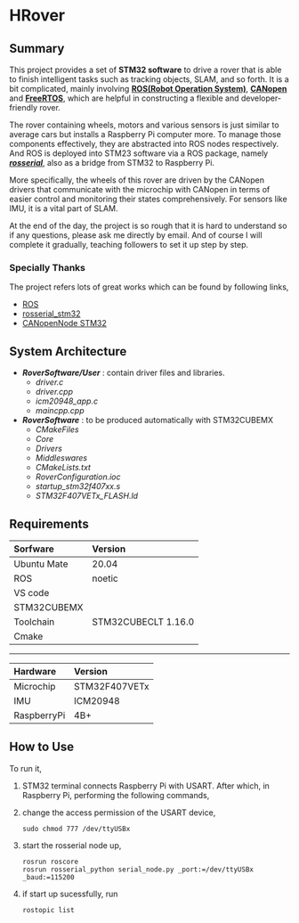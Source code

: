 # HRover

## Summary
This project provides a set of **STM32 software** to drive a rover that is able to finish intelligent tasks such as tracking objects, SLAM, and so forth. It is a bit complicated, mainly involving [**ROS(Robot Operation System)**][ROS], [**CANopen**][CANopen] and [**FreeRTOS**][FreeRTOS], which are helpful in constructing a flexible and developer-friendly rover. 
<!-- links -->
[ROS]: https://www.ros.org
[CANopen]: https://www.can-cia.org
[FreeRTOS]: https://www.freertos.org

The rover containing wheels, motors and various sensors is just similar to average cars but installs a Raspberry Pi computer more. To manage those components effectively, they are abstracted into ROS nodes respectively. And ROS is deployed into STM23 software via a ROS package, namely [***rosserial***][ROS_rosserial], also as a bridge from STM32 to Raspberry Pi.
<!-- links -->
[ROS_rosserial]:https://wiki.ros.org/rosserial

More specifically, the wheels of this rover are driven by the CANopen drivers that communicate with the microchip with CANopen in terms of easier control and monitoring their states comprehensively. For sensors like IMU, it is a vital part of SLAM.

At the end of the day, the project is so rough that it is hard to understand so if any questions, please ask me directly by email. And of course I will complete it gradually, teaching followers to set it up step by step.
### Specially Thanks
The project refers lots of great works which can be found by following links,
- [ROS][ROS_github]
- [rosserial_stm32][rosserial_stm32_github]
- [CANopenNode STM32][CANopen_github]
<!-- links -->
[ROS_github]: https://github.com/ros/ros
[CANopen_github]: https://github.com/CANopenNode/CanOpenSTM32
[rosserial_stm32_github]: https://github.com/yoneken/rosserial_stm32


## System Architecture

- ___RoverSoftware/User___ : contain driver files and libraries.
  - _driver.c_ 
  - _driver.cpp_
  - _icm20948_app.c_
  - _maincpp.cpp_
- ___RoverSoftware___ : to be produced automatically with STM32CUBEMX
  - _CMakeFiles_
  - _Core_
  - _Drivers_
  - _Middleswares_
  - _CMakeLists.txt_
  - _RoverConfiguration.ioc_
  - _startup_stm32f407xx.s_
  - _STM32F407VETx_FLASH.ld_


## Requirements
|Sorfware   |   Version    
|:---        |   :---      
|Ubuntu Mate|   20.04  
|ROS        |   noetic     
|VS code    |
|STM32CUBEMX|
|Toolchain  | STM32CUBECLT 1.16.0
|Cmake      |
---
|Hardware   |   Version    
|:---        |   :---        
|Microchip  |   STM32F407VETx
|IMU        |   ICM20948
|RaspberryPi|   4B+    


## How to Use
To run it, 
1. STM32 terminal connects Raspberry Pi with USART. After which, in Raspberry Pi, performing the following commands, 

2. change the access permission of the USART device,
    ```
    sudo chmod 777 /dev/ttyUSBx
3. start the rosserial node up,
    ```
    rosrun roscore
    rosrun rosserial_python serial_node.py _port:=/dev/ttyUSBx _baud:=115200
    ```
4. if start up sucessfully, run 
    ```
    rostopic list
    ``` 